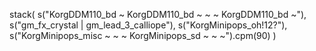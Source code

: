 stack(
    s("KorgDDM110_bd ~ KorgDDM110_bd  ~ ~ ~  KorgDDM110_bd ~"), 
    s("gm_fx_crystal | gm_lead_3_calliope"),
    s("KorgMinipops_oh!12?"),
    s("KorgMinipops_misc ~ ~ ~ KorgMinipops_sd ~ ~ ~").cpm(90)
  )